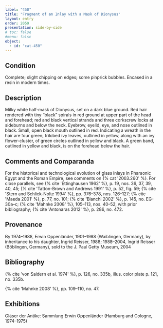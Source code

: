 ```yaml
---
label: "450"
title: "Fragment of an Inlay with a Mask of Dionysus"
layout: entry
order: 2059
presentation: side-by-side
# toc: false
#menu: false 
object:
  - id: "cat-450"
---
```


## Condition

Complete; slight chipping on edges; some pinprick bubbles. Encased in a resin in modern times.

## Description

Milky white half-mask of Dionysus, set on a dark blue ground. Red hair rendered with tiny “black” spirals in red ground at upper part of the head and forehead; red and black vertical strands and three corkscrew locks at sideburns and below the neck. Eyebrow, eyelid, eye, and nose outlined in black. Small, open black mouth outlined in red. Indicating a wreath in the hair are four green, trilobed ivy leaves, outlined in yellow, along with an ivy flower-cluster, of green circles outlined in yellow and black. A green band, outlined in yellow and black, is on the forehead below the hair.

## Comments and Comparanda

For the historical and technological evolution of glass inlays in Pharaonic Egypt and the Roman Empire, see comments on {% cat '2003.260' %}. For close parallels, see {% cite 'Ettinghausen 1962' %}, p. 19, nos. 36, 37, 39, 40, 45; {% cite 'Tatton-Brown and Andrews 1991' %}, p. 52, fig. 59; {% cite 'Stern and Schlick-Nolte 1994' %}, pp. 376–378, nos. 126–127; {% cite 'Maeda 2001' %}, p. 77, no. 101; {% cite 'Bianchi 2002' %}, p. 145, no. EG-30a–c; {% cite 'Mahnke 2008' %}, 105–113, nos. 40–52, with prior bibliography; {% cite 'Antonaras 2012' %}, p. 286, no. 472.

## Provenance

By 1974–1988, Erwin Oppenländer, 1901–1988 (Waiblingen, Germany), by inheritance to his daughter, Ingrid Reisser, 1988; 1988–2004, Ingrid Reisser (Böblingen, Germany), sold to the J. Paul Getty Museum, 2004

## Bibliography

{% cite 'von Saldern et al. 1974' %}, p. 126, no. 335b, illus. color plate p. 121, no. 335b.

{% cite 'Mahnke 2008' %}, pp. 109–110, no. 47.

## Exhibitions

Gläser der Antike: Sammlung Erwin Oppenländer (Hamburg and Cologne, 1974–1975)